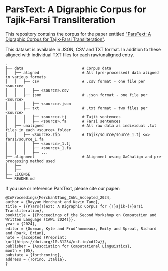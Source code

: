 # ParsText: A Digraphic Corpus for Tajik-Farsi Transliteration
This repository contains the corpus for the paper entitled ["ParsText: A Digraphic Corpus for Tajik-Farsi Transliteration"](https://doi.org/10.31234/osf.io/xdf2w). 

This dataset is available in JSON, CSV and TXT format. In addition to these aligned  with individual TXT files for each raw/unaligned entry.


```
.
├── data                          # Corpus data
│   ├── aligned                   # All (pre-processed) data aligned in various formats
│   │   ├── csv                   # .csv format - one file per <source>
│   │   │   ├── <source>.csv
│   │   ├── json                  # .json format - one file per <source>
│   │   │   ├── <source>.json
│   │   ├── txt                   # .txt format - two files per <source>
│   │   │   ├── <source>.tj       # Tajik sentences
│   │   │   ├── <source>.fa       # Farsi sentences
│   ├── unaligned                 # All raw data as individual .txt files in each <source> folder
│   │   ├── <source>.zip          # tajik/source/source_1.tj <=> farsi/source_1.fa
│   │   │   ├── <source>_1.tj    
│   │   │   ├── <source>_1.fa
│   │   │   ├── ...
├── alignment                     # Alignment using GaChalign and pre-processing method used
│   ├──                     
│   ├──                   
├── LICENSE
└── README.md
```

If you use or reference ParsText, please cite our paper:

```
@InProceedings{MerchantTang_CAWL_Accepted_2024,
author = {Rayyan Merchant and Kevin Tang},
title = {{P}ars{T}ext: A Digraphic Corpus for {T}ajik-{F}arsi Transliteration},
booktitle = {{Proceedings of the Second Workshop on Computation and Written Language (CAWL 2024)}},
year = {2024},
editor = {Gorman, Kyle and Prud’hommeaux, Emily and Sproat, Richard and Roark, Brian},
note = {accepted (Preprint: \url{https://doi.org/10.31234/osf.io/xdf2w}},
publisher = {Association for Computational Linguistics},
month = {05},
pubstate = {forthcoming},
address = {Torino, Italia},
}
```
